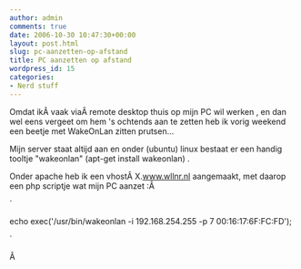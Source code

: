 ```yaml
---
author: admin
comments: true
date: 2006-10-30 10:47:30+00:00
layout: post.html
slug: pc-aanzetten-op-afstand
title: PC aanzetten op afstand
wordpress_id: 15
categories:
- Nerd stuff
---
```


Omdat ikÂ vaak viaÂ remote desktop thuis op mijn PC wil werken , en dan wel eens vergeet om hem 's ochtends aan te zetten heb ik vorig weekend een beetje met WakeOnLan zitten prutsen...

Mijn server staat altijd aan en onder (ubuntu) linux bestaat er een handig tooltje "wakeonlan" (apt-get install wakeonlan) .

Onder apache heb ik een vhostÂ X.www.wllnr.nl aangemaakt, met daarop een php scriptje wat mijn PC aanzet :Â 

`

echo exec('/usr/bin/wakeonlan -i 192.168.254.255 -p 7 00:16:17:6F:FC:FD');

`

Â 
